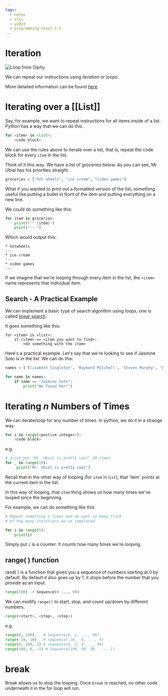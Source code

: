 ```yaml
---
tags:
  - notes
  - slss
  - y2023
  - programming-level-1-2
---
```

# Iteration

![Loop from Giphy](https://media1.giphy.com/media/6HsjDOBPwY1eIS6kE0/giphy.gif?cid=ecf05e47u4wu0hvl9m1juhmryx7t9tw7httc7qnwe9k8shyg&ep=v1_gifs_search&rid=giphy.gif&ct=g)

We can repeat our instructions using *iteration* or *loops*.

More detailed information can be found [here](https://runestone.academy/ns/books/published/thinkcspy/Strings/TraversalandtheforLoopByItem.html). 

# Iterating over a [[List]]

Say, for example, we want to repeat instructions for all items inside of a list. Python has a way that we can do this.

```python
for <item> in <list>:
	<code block>
```

We can use the rules above to iterate over a list, that is, repeat the code block for every `item` in the list.

Think of it this way. We have a list of groceries below. As you can see, Mr. Ubial has his priorities straight.

```python
groceries = ["hot wheels", "ice cream", "video games"]
```

What if you wanted to print out a formatted version of the list, something useful like putting a bullet in front of the item and putting everything on a new line.

We could do something like this:

```python
for item in groceries:
	print(f"* {item}")
	print("---")
```

Which would output this:

```console
* hotwheels
---
* ice cream
---
* video games
---
```

If we imagine that we're looping through every item in the list, the `<item>` name represents that individual item.
## Search - A Practical Example

We can implement a basic type of search algorithm using loops, one is called [linear search](https://en.wikipedia.org/wiki/Linear_search).

It goes something like this:

```pseudocodeish
for <item> in <list>:
	if <item> == <item you want to find>:
		<do something with the item>
```

Here's a practical example. Let's say that we're looking to see if Jasmine Soto is in the list. We can do this:

```python
names = ['Elizabeth Singleton', 'Raymond Mitchell', 'Steven Murphy', 'Daniel Terry', 'Glenn Fisher', 'Jasmine Soto', 'Deborah Hicks', 'Beverly Ryan', 'Jason Smith', 'Jason Washington']

for name in names:
	if name == "Jasmine Soto":
		print("We found her!")
```


# Iterating *n* Numbers of Times

We can iterate/loop for any number of times.
In python, we do it in a strange way.

```python
for i in range(<postive integer>):
	<code block>
```

e.g.

```python
# print put "Mr. Ubial is pretty cool" 20 times
for _ in range(20):
	 print("Mr. Ubial is pretty cool")
```

Recall that in the other way of looping (for `item` in l`ist`), that 'item' points at the current item in the list.

In this way of looping, that `item` thing shows us how many times we've looped since the beginning.

For example, we can do something like this:

```python
# Repeat something 5 times and we want to keep track
# of how many iterations we've completed

for i in range(5):
	print(i)
```

Simply put `i` is a counter. It counts how many times we're looping.

## range( ) function

rand( ) is a function that gives you a sequence of numbers starting at 0 by default. By default it also goes up by 1. it stops before the number that you provide as an input.

```python
range(100) -> Sequence(0 ..., 99)
```

We can modify `range()` to start, stop, and count up/down by different numbers. 

```python
range(<start>, <stop>, <step>)
```

e.g.
```python
range(0, 100).   # Sequence(0, 1, ..., 99)
range(-10, 10)   # sequence(-10, -9, ..., 9)
range(0, 100, 2) # sequence(0, 2, 4 ..., 98)
range(100, 0, -1) # Sequence(100, 99, 98, ..., 1)
```
# break

Break allows us to stop the looping. Once `break` is reached, no other code underneath it in the for loop will run.